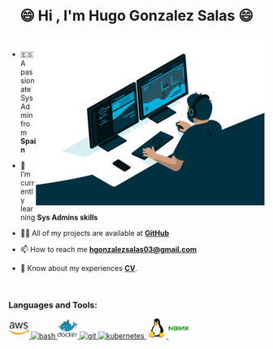 <h1 align="center">😄 Hi , I'm Hugo Gonzalez Salas 😄 </h1>
<p align="left">
  <img src="giphy.gif" alt="image" width="450" align="right">
</p>

<br>

- 🇪🇸 A passionate Sys Admin from **Spain**

- 🌱 I’m currently learning **Sys Admins skills**

- 👨‍💻 All of my projects are available at **[GitHub](https://github.com/HugoGonzalezSalas)**

- 📫 How to reach me **hgonzalezsalas03@gmail.com**

- 📄 Know about my experiences **[CV](https://drive.google.com/file/d/1yMCvjeJzmFIVnbKk9oraMI9B8wTGvjUP/view?usp=sharing)**.

<br>

<h3 align="left">Languages and Tools:</h3>
<p align="left"> <a href="https://aws.amazon.com" target="_blank" rel="noreferrer"> <img src="https://raw.githubusercontent.com/devicons/devicon/master/icons/amazonwebservices/amazonwebservices-original-wordmark.svg" alt="aws" width="40" height="40"/> </a> <a href="https://www.gnu.org/software/bash/" target="_blank" rel="noreferrer"> <img src="https://www.vectorlogo.zone/logos/gnu_bash/gnu_bash-icon.svg" alt="bash" width="40" height="40"/> </a> <a href="https://www.docker.com/" target="_blank" rel="noreferrer"> <img src="https://raw.githubusercontent.com/devicons/devicon/master/icons/docker/docker-original-wordmark.svg" alt="docker" width="40" height="40"/> </a> <a href="https://git-scm.com/" target="_blank" rel="noreferrer"> <img src="https://www.vectorlogo.zone/logos/git-scm/git-scm-icon.svg" alt="git" width="40" height="40"/> </a> <a href="https://kubernetes.io" target="_blank" rel="noreferrer"> <img src="https://www.vectorlogo.zone/logos/kubernetes/kubernetes-icon.svg" alt="kubernetes" width="40" height="40"/> </a> <a href="https://www.linux.org/" target="_blank" rel="noreferrer"> <img src="https://raw.githubusercontent.com/devicons/devicon/master/icons/linux/linux-original.svg" alt="linux" width="40" height="40"/> </a> <a href="https://www.nginx.com" target="_blank" rel="noreferrer"> <img src="https://raw.githubusercontent.com/devicons/devicon/master/icons/nginx/nginx-original.svg" alt="nginx" width="40" height="40"/> </a> </p>

